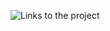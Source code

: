 ![Links to the project](https://github.com/Rising-Stars-by-Sunshine/Yutong-Sun/tree/main/Problem_set1)
